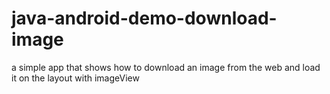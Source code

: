 # java-android-demo-download-image
a simple app that shows how to download an image from the web and load it on the layout with imageView
